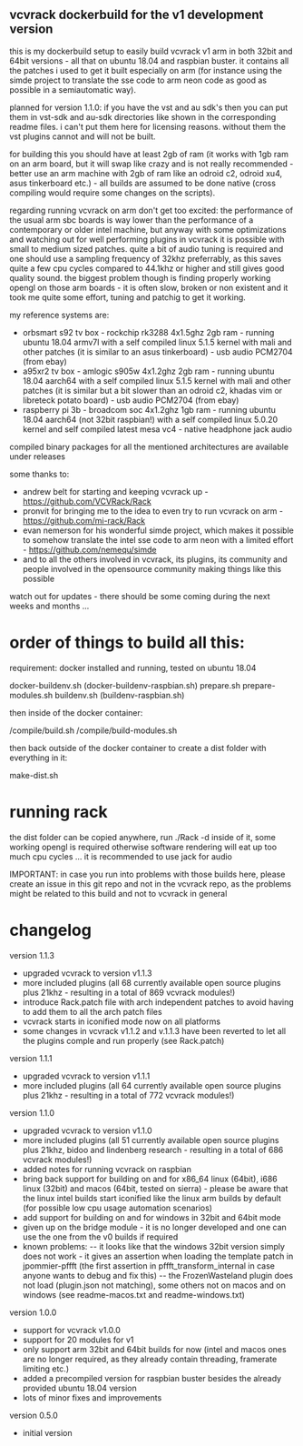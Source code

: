 ## vcvrack dockerbuild for the v1 development version

this is my dockerbuild setup to easily build vcvrack v1 arm in both 32bit and 64bit versions - all that on ubuntu 18.04 and raspbian buster. it contains all the patches i used to get it built especially on arm (for instance using the simde project to translate the sse code to arm neon code as good as possible in a semiautomatic way).

planned for version 1.1.0: if you have the vst and au sdk's then you can put them in vst-sdk and au-sdk directories like shown in the corresponding readme files. i can't put them here for licensing reasons. without them the vst plugins cannot and will not be built.

for building this you should have at least 2gb of ram (it works with 1gb ram on an arm board, but it will swap like crazy and is not really recommended - better use an arm machine with 2gb of ram like an odroid c2, odroid xu4, asus tinkerboard etc.) - all builds are assumed to be done native (cross compiling would require some changes on the scripts).

regarding running vcvrack on arm don't get too excited: the performance of the usual arm sbc boards is way lower than the performance of a contemporary or older intel machine, but anyway with some optimizations and watching out for well performing plugins in vcvrack it is possible with small to medium sized patches. quite a bit of audio tuning is required and one should use a sampling frequency of 32khz preferrably, as this saves quite a few cpu cycles compared to 44.1khz or higher and still gives good quality sound. the biggest problem though is finding properly working opengl on those arm boards - it is often slow, broken or non existent and it took me quite some effort, tuning and patchig to get it working.

my reference systems are:
* orbsmart s92 tv box - rockchip rk3288 4x1.5ghz 2gb ram - running ubuntu 18.04 armv7l with a self compiled linux 5.1.5 kernel with mali and other patches (it is similar to an asus tinkerboard) - usb audio PCM2704 (from ebay)
* a95xr2 tv box - amlogic s905w 4x1.2ghz 2gb ram - running ubuntu 18.04 aarch64 with a self compiled linux 5.1.5 kernel with mali and other patches (it is similar but a bit slower than an odroid c2, khadas vim or libreteck potato board) - usb audio PCM2704 (from ebay)
* raspberry pi 3b - broadcom soc 4x1.2ghz 1gb ram - running ubuntu 18.04 aarch64 (not 32bit raspbian!) with a self compiled linux 5.0.20 kernel and self compiled latest mesa vc4 - native headphone jack audio

compiled binary packages for all the mentioned architectures are available under releases

some thanks to:
- andrew belt for starting and keeping vcvrack up - https://github.com/VCVRack/Rack
- pronvit for bringing me to the idea to even try to run vcvrack on arm - https://github.com/mi-rack/Rack
- evan nemerson for his wonderful simde project, which makes it possible to somehow translate the intel sse code to arm neon with a limited effort - https://github.com/nemequ/simde
- and to all the others involved in vcvrack, its plugins, its community and people involved in the opensource community making things like this possible

watch out for updates - there should be some coming during the next weeks and months ...


# order of things to build all this:

requirement: docker installed and running, tested on ubuntu 18.04

docker-buildenv.sh (docker-buildenv-raspbian.sh)
prepare.sh
prepare-modules.sh
buildenv.sh (buildenv-raspbian.sh)

then inside of the docker container:

/compile/build.sh
/compile/build-modules.sh

then back outside of the docker container to create a dist folder with everything in it:

make-dist.sh

# running rack

the dist folder can be copied anywhere, run ./Rack -d inside of it, some working opengl is required otherwise software rendering will eat up too much cpu cycles ... it is recommended to use jack for audio

IMPORTANT: in case you run into problems with those builds here, please create an issue in this git repo and not in the vcvrack repo, as the problems might be related to this build and not to vcvrack in general

# changelog

version 1.1.3
- upgraded vcvrack to version v1.1.3
- more included plugins (all 68 currently available open source plugins plus 21khz - resulting in a total of 869 vcvrack modules!)
- introduce Rack.patch file with arch independent patches to avoid having to add them to all the arch patch files
- vcvrack starts in iconified mode now on all platforms
- some changes in vcvrack v1.1.2 and v.1.1.3 have been reverted to let all the plugins comple and run properly (see Rack.patch)

version 1.1.1
- upgraded vcvrack to version v1.1.1
- more included plugins (all 64 currently available open source plugins plus 21khz - resulting in a total of 772 vcvrack modules!)

version 1.1.0
- upgraded vcvrack to version v1.1.0
- more included plugins (all 51 currently available open source plugins plus 21khz, bidoo and lindenberg research - resulting in a total of 686 vcvrack modules!)
- added notes for running vcvrack on raspbian
- bring back support for building on and for x86_64 linux (64bit), i686 linux (32bit) and macos (64bit, tested on sierra) - please be aware that the linux intel builds start iconified like the linux arm builds by default (for possible low cpu usage automation scenarios)
- add support for building on and for windows in 32bit and 64bit mode
- given up on the bridge module - it is no longer developed and one can use the one from the v0 builds if required
- known problems:
-- it looks like that the windows 32bit version simply does not work - it gives an assertion when loading the template patch in jpommier-pffft (the first assertion in pffft_transform_internal in case anyone wants to debug and fix this)
-- the FrozenWasteland plugin does not load (plugin.json not matching), some others not on macos and on windows (see readme-macos.txt and readme-windows.txt)

version 1.0.0
- support for vcvrack v1.0.0
- support for 20 modules for v1
- only support arm 32bit and 64bit builds for now (intel and macos ones are no longer required, as they already contain threading, framerate limiting etc.)
- added a precompiled version for raspbian buster besides the already provided ubuntu 18.04 version
- lots of minor fixes and improvements

version 0.5.0
- initial version

